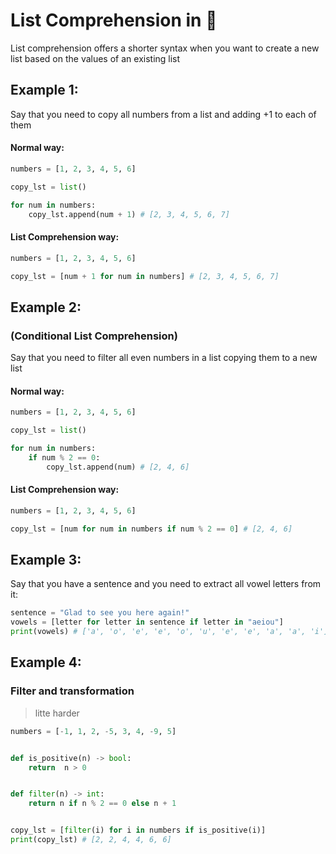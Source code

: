 # List Comprehension in 🐍
List comprehension offers a shorter syntax when you want to create a new list based on the values
of an existing list
 ## Example 1:
Say that you need to copy all numbers from a list and
adding +1 to each of them 
#### Normal way:
```python
numbers = [1, 2, 3, 4, 5, 6]

copy_lst = list()

for num in numbers:
    copy_lst.append(num + 1) # [2, 3, 4, 5, 6, 7]
```

#### List Comprehension way:
```python
numbers = [1, 2, 3, 4, 5, 6]

copy_lst = [num + 1 for num in numbers] # [2, 3, 4, 5, 6, 7]
```

 ## Example 2:
### (Conditional List Comprehension)
Say that you need to filter all even numbers 
in a list copying them to a new list

#### Normal way:
```python
numbers = [1, 2, 3, 4, 5, 6]

copy_lst = list()

for num in numbers:
    if num % 2 == 0:
        copy_lst.append(num) # [2, 4, 6]
```

#### List Comprehension way:
```python
numbers = [1, 2, 3, 4, 5, 6]

copy_lst = [num for num in numbers if num % 2 == 0] # [2, 4, 6]
```

## Example 3:
Say that you have a sentence and you need to 
extract all vowel letters from it:
```python
sentence = "Glad to see you here again!"
vowels = [letter for letter in sentence if letter in "aeiou"]
print(vowels) # ['a', 'o', 'e', 'e', 'o', 'u', 'e', 'e', 'a', 'a', 'i']
```

## Example 4:
### Filter and transformation 
> litte harder
```python
numbers = [-1, 1, 2, -5, 3, 4, -9, 5]


def is_positive(n) -> bool:
    return  n > 0


def filter(n) -> int:
    return n if n % 2 == 0 else n + 1


copy_lst = [filter(i) for i in numbers if is_positive(i)]
print(copy_lst) # [2, 2, 4, 4, 6, 6]
```